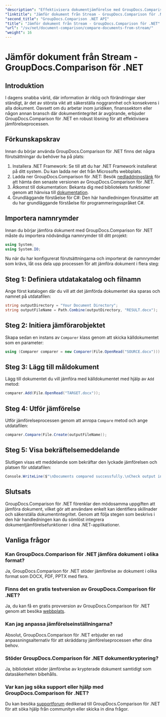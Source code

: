 ```yaml
---
"description": "Effektivisera dokumentjämförelse med GroupDocs.Comparison för .NET. Jämför dokument enkelt och säkerställ noggrannhet mellan filer."
"linktitle": "Jämför dokument från Stream - GroupDocs.Comparison för .NET"
"second_title": "GroupDocs.Comparison .NET API"
"title": "Jämför dokument från Stream - GroupDocs.Comparison för .NET"
"url": "/sv/net/document-comparison/compare-documents-from-stream/"
"weight": 16
---
```


# Jämför dokument från Stream - GroupDocs.Comparison för .NET

## Introduktion
I dagens snabba värld, där information är riklig och förändringar sker ständigt, är det av största vikt att säkerställa noggrannhet och konsekvens i alla dokument. Oavsett om du arbetar inom juridiken, finanssektorn eller någon annan bransch där dokumentintegritet är avgörande, erbjuder GroupDocs.Comparison för .NET en robust lösning för att effektivisera jämförelseprocessen.
## Förkunskapskrav
Innan du börjar använda GroupDocs.Comparison för .NET finns det några förutsättningar du behöver ha på plats:
1. Installera .NET Framework: Se till att du har .NET Framework installerat på ditt system. Du kan ladda ner det från Microsofts webbplats.
2. Ladda ner GroupDocs.Comparison för .NET: Besök [nedladdningslänk](https://releases.groupdocs.com/comparison/net/) för att hämta den senaste versionen av GroupDocs.Comparison för .NET.
3. Åtkomst till dokumentation: Bekanta dig med bibliotekets funktioner genom att hänvisa till [dokumentation](https://tutorials.groupdocs.com/comparison/net/).
4. Grundläggande förståelse för C#: Den här handledningen förutsätter att du har grundläggande förståelse för programmeringsspråket C#.

## Importera namnrymder
Innan du börjar jämföra dokument med GroupDocs.Comparison för .NET måste du importera nödvändiga namnrymder till ditt projekt:
```csharp
using System;
using System.IO;
```
Nu när du har konfigurerat förutsättningarna och importerat de namnrymder som krävs, låt oss dela upp processen för att jämföra dokument i flera steg:
## Steg 1: Definiera utdatakatalog och filnamn
Ange först katalogen där du vill att det jämförda dokumentet ska sparas och namnet på utdatafilen:
```csharp
string outputDirectory = "Your Document Directory";
string outputFileName = Path.Combine(outputDirectory, "RESULT.docx");
```
## Steg 2: Initiera jämförarobjektet
Skapa sedan en instans av `Comparer` klass genom att skicka källdokumentet som en parameter:
```csharp
using (Comparer comparer = new Comparer(File.OpenRead("SOURCE.docx")))
```
## Steg 3: Lägg till måldokument
Lägg till dokumentet du vill jämföra med källdokumentet med hjälp av `Add` metod:
```csharp
comparer.Add(File.OpenRead("TARGET.docx"));
```
## Steg 4: Utför jämförelse
Utför jämförelseprocessen genom att anropa `Compare` metod och ange utdatafilen:
```csharp
comparer.Compare(File.Create(outputFileName));
```
## Steg 5: Visa bekräftelsemeddelande
Slutligen visas ett meddelande som bekräftar den lyckade jämförelsen och platsen för utdatafilen:
```csharp
Console.WriteLine($"\nDocuments compared successfully.\nCheck output in {outputDirectory}.");
```

## Slutsats
GroupDocs.Comparison för .NET förenklar den mödosamma uppgiften att jämföra dokument, vilket gör att användare enkelt kan identifiera skillnader och säkerställa dokumentintegritet. Genom att följa stegen som beskrivs i den här handledningen kan du sömlöst integrera dokumentjämförelsefunktioner i dina .NET-applikationer.
## Vanliga frågor
### Kan GroupDocs.Comparison för .NET jämföra dokument i olika format?
Ja, GroupDocs.Comparison för .NET stöder jämförelse av dokument i olika format som DOCX, PDF, PPTX med flera.
### Finns det en gratis testversion av GroupDocs.Comparison för .NET?
Ja, du kan få en gratis provversion av GroupDocs.Comparison för .NET genom att besöka [webbplats](https://releases.groupdocs.com/).
### Kan jag anpassa jämförelseinställningarna?
Absolut, GroupDocs.Comparison för .NET erbjuder en rad anpassningsalternativ för att skräddarsy jämförelseprocessen efter dina behov.
### Stöder GroupDocs.Comparison för .NET dokumentkryptering?
Ja, biblioteket stöder jämförelse av krypterade dokument samtidigt som datasäkerheten bibehålls.
### Var kan jag söka support eller hjälp med GroupDocs.Comparison för .NET?
Du kan besöka [supportforum](https://forum.groupdocs.com/c/comparison/12) dedikerad till GroupDocs.Comparison för .NET för att söka hjälp från communityn eller skicka in dina frågor.